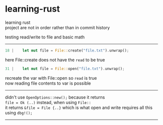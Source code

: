 # learning-rust
learning rust </br>
project are not in order rather than in commit history </br>

testing read/write to file and basic math
______________________________________________________________

```rs
18 |    let mut file = File::create("file.txt").unwrap();
```
here File::create does not have the ``read`` to be true
```rs
31 |    let mut file = File::open("file.txt").unwrap();
```
recreate the var with File::open so ``read`` is true </br>
now reading file contents to var is possible </br>
______________________________________________________________

didn't use ``OpenOptions::new();`` because it returns </br>
``file = Ok (..)`` instead, when using ``File::``</br>
it returns ``&file = File {..}`` which is what open and write requires
all this using ``dbg!();``
______________________________________________________________